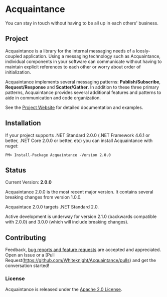 # Acquaintance

You can stay in touch without having to be all up in each others' business.

## Project

Acquaintance is a library for the internal messaging needs of a loosly-coupled application. Using a messaging technology such as Acquaintance, individual components in your software can communicate without having to maintain explicit references to each other or worry about order of initialization.

Acquaintance implements several messaging patterns: **Publish/Subscribe**, **Request/Response** and **Scatter/Gather**. In addition to these three primary patterns, Acquaintance provides several additional features and patterns to aide in communication and code organization.

See the [Project Website](https://Whiteknight.github.com/Acquaintance/) for detailed documentation and examples.

## Installation

If your project supports .NET Standard 2.0.0 (.NET Framework 4.6.1 or better, .NET Core 2.0.0 or better, etc) you can install Acquaintance with nuget:

    PM> Install-Package Acquaintance -Version 2.0.0

## Status

Current Version: **2.0.0**

Acquaintance 2.0.0 is the most recent major version. It contains several breaking changes from version 1.0.0.

Acquaintace 2.0.0 targets .NET Standard 2.0.

Active development is underway for version 2.1.0 (backwards compatible with 2.0.0) and 3.0.0 (which will include breaking changes).

## Contributing

Feedback, [bug reports and feature requests](https://github.com/Whiteknight/Acquaintance/Issues) are accepted and appreciated. Open an Issue or a [Pull Request(https://github.com/Whiteknight/Acquaintance/pulls) and get the conversation started!

### License

Acquaintance is released under the [Apache 2.0 License](https://github.com/Whiteknight/Acquaintance/LICENSE).
